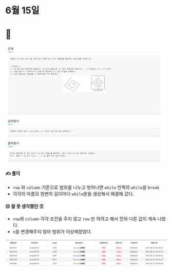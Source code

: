 # 6월 15일

# 🚩 

[![image-20210614214246120](README.assets/image-20210614214246120.png)](http://jungol.co.kr/bbs/board.php?bo_table=pbank&wr_id=2073&sca=2020)



#### ✍ 풀이

- `row` 와 `column` 기준으로 범위를 나누고 벗어나면 `while` 안쪽의 `while`을 `break`
- 각각의 마름모 한변의 길이마다 `while`문을 생성해서 해결해 갔다.



#### 😒 잘 못 생각했던 것

- `row`와 `column` 각각 조건을 주지 않고 `row` 만 하려고 해서 전혀 다른 값이 계속 나왔다.
- `n`을 변경해주지 않아 범위가 이상해졌었다.



![image-20210614214538653](README.assets/image-20210614214538653.png)

